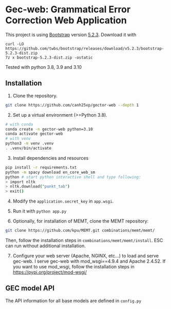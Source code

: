 # Gec-web: Grammatical Error Correction Web Application

This project is using [Bootstrap](https://getbootstrap.com) version [5.2.3](https://getbootstrap.com/docs/5.2/getting-started/download/).
Download it with

```
curl -LO https://github.com/twbs/bootstrap/releases/download/v5.2.3/bootstrap-5.2.3-dist.zip
7z x bootstrap-5.2.3-dist.zip -ostatic
```

Tested with python 3.8, 3.9 and 3.10

## Installation

1. Clone the repository.

```sh
git clone https://github.com/canh25xp/gector-web --depth 1
```

2. Set up a virtual environment (>=Python 3.8).

```sh
# with conda
conda create -n gector-web python=3.10
conda activate gector-web
# with venv
python3 -m venv .venv
. .venv/bin/activate
```

3. Install dependencies and resources

```sh
pip install -r requirements.txt
python -m spacy download en_core_web_sm
python # start python interactive shell and type following:
> import nltk
> nltk.download("punkt_tab")
> exit()
```

4. Modify the `application.secret_key` in `app.wsgi`.

5. Run it with `python app.py`

6. Optionally, for installation of MEMT, clone the MEMT repository:

```sh
git clone https://github.com/kpu/MEMT.git combinations/memt/memt/
```

   Then, follow the installation steps in `combinations/memt/memt/install`.
   ESC can run without additional installation.

7. Configure your web server (Apache, NGINX, etc...) to load and serve gec-web.
   I serve gec-web with mod_wsgi==4.9.4 and Apache 2.4.52. If you want to use mod_wsgi, follow the installation steps in <https://pypi.org/project/mod-wsgi/>

## GEC model API

The API information for all base models are defined in `config.py`
